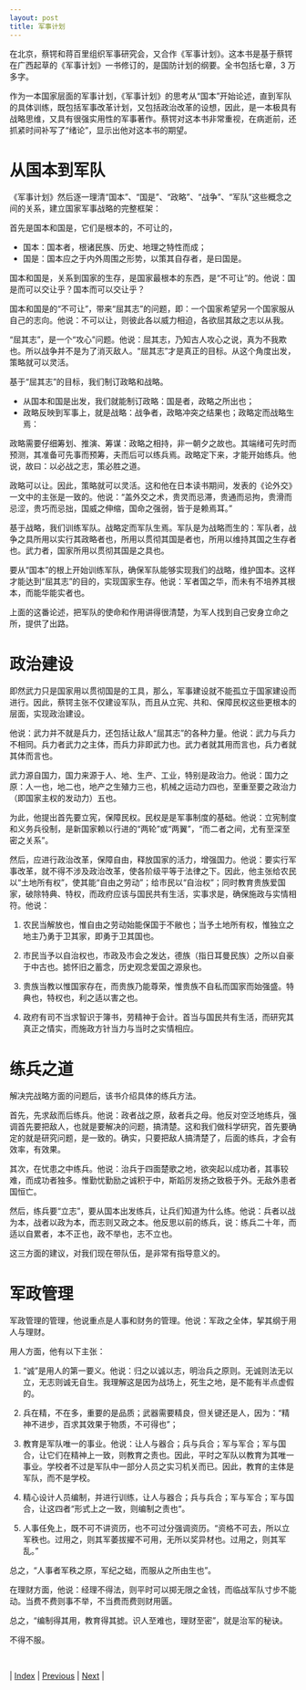 ```yaml
---
layout: post
title: 军事计划
---
```


在北京，蔡锷和蒋百里组织军事研究会，又合作《军事计划》。这本书是基于蔡锷在广西起草的《军事计划》一书修订的，是国防计划的纲要。全书包括七章，3 万多字。

作为一本国家层面的军事计划，《军事计划》的思考从“国本”开始论述，直到军队的具体训练，既包括军事改革计划，又包括政治改革的设想，因此，是一本极具有战略思维，又具有很强实用性的军事著作。蔡锷对这本书非常重视，在病逝前，还抓紧时间补写了“绪论”，显示出他对这本书的期望。

# 从国本到军队

《军事计划》然后逐一理清“国本”、“国是”、“政略”、“战争”、“军队”这些概念之间的关系，建立国家军事战略的完整框架：

首先是国本和国是，它们是根本的，不可让的，

* 国本：国本者，根诸民族、历史、地理之特性而成；
* 国是：国本应之于内外周围之形势，以策其自存者，是曰国是。

国本和国是，关系到国家的生存，是国家最根本的东西，是“不可让”的。他说：国是而可以交让乎？国本而可以交让乎？

国本和国是的“不可让”，带来“屈其志”的问题，即：一个国家希望另一个国家服从自己的志向。他说：不可以让，则彼此各以威力相迫，各欲屈其敌之志以从我。

“屈其志”，是一个“攻心”问题。他说：屈其志，乃知古人攻心之说，真为不我欺也。所以战争并不是为了消灭敌人。“屈其志”才是真正的目标。从这个角度出发，策略就可以灵活。

基于“屈其志”的目标，我们制订政略和战略。

- 从国本和国是出发，我们就能制订政略：国是者，政略之所出也；
- 政略反映到军事上，就是战略：战争者，政略冲突之结果也；政略定而战略生焉：

政略需要仔细筹划、推演、筹谋：政略之相持，非一朝夕之故也。其端绪可先时而预测，其准备可先事而预筹，夫而后可以练兵焉。政略定下来，才能开始练兵。他说，故曰：以必战之志，策必胜之道。

政略可以让。因此，策略就可以灵活。这和他在日本读书期间，发表的《论外交》一文中的主张是一致的。他说：“盖外交之术，贵灵而忌滞，贵通而忌拘，贵滑而忌涩，贵巧而忌拙，国威之伸缩，国命之强弱，皆于是赖焉耳。”

基于战略，我们训练军队。战略定而军队生焉。军队是为战略而生的：军队者，战争之具所用以实行其政略者也，所用以贯彻其国是者也，所用以维持其国之生存者也。武力者，国家所用以贯彻其国是之具也。

要从“国本”的根上开始训练军队，确保军队能够实现我们的战略，维护国本。这样才能达到“屈其志”的目的，实现国家生存。他说：军者国之华，而未有不培养其根本，而能华能实者也。

上面的这番论述，把军队的使命和作用讲得很清楚，为军人找到自己安身立命之所，提供了出路。

# 政治建设

即然武力只是国家用以贯彻国是的工具，那么，军事建设就不能孤立于国家建设而进行。因此，蔡锷主张不仅建设军队，而且从立宪、共和、保障民权这些更根本的层面，实现政治建设。

他说：武力并不就是兵力，还包括让敌人“屈其志”的各种力量。他说：武力与兵力不相同。兵力者武力之主体，而兵力非即武力也。武力者就其用而言也，兵力者就其体而言也。

武力源自国力，国力来源于人、地、生产、工业，特别是政治力。他说：国力之原：人一也，地二也，地产之生殖力三也，机械之运动力四也，至重至要之政治力（即国家主权的发动力）五也。

为此，他提出首先要立宪，保障民权。民权是是军事制度的基础。他说：立宪制度和义务兵役制，是新国家赖以行进的“两轮”或“两翼”，“而二者之间，尤有至深至密之关系”。

然后，应进行政治改革，保障自由，释放国家的活力，增强国力。他说：要实行军事改革，就不得不涉及政治改革，使各阶级平等于法律之下。因此，他主张给农民以“土地所有权”，使其能“自由之劳动”；给市民以“自治权”；同时教育贵族爱国家，破除特典、特权，而政府应该与国民共有生活，实事求是，确保施政与实情相符。他说：

1. 农民当解放也，惟自由之劳动始能保国于不敝也；当予土地所有权，惟独立之地主乃勇于卫其家，即勇于卫其国也。

2. 市民当予以自治权也，市政及市会之发达，德族（指日耳曼民族）之所以自豪于中古也。摅怀旧之蓄念，历史观念爱国之源泉也。

3. 贵族当教以惟国家存在，而贵族乃能尊荣，惟贵族不自私而国家而始强盛。特典也，特权也，利之适以害之也。

4. 政府有司不当求智识于簿书，劳精神于会计。首当与国民共有生活，而研究其真正之情实，而施政方针当力与当时之实情相应。

# 练兵之道

解决完战略方面的问题后，该书介绍具体的练兵方法。

首先，先求敌而后练兵。他说：政者战之原，敌者兵之母。他反对空泛地练兵，强调首先要把敌人，也就是要解决的问题，搞清楚。这和我们做科学研究，首先要确定的就是研究问题，是一致的。确实，只要把敌人搞清楚了，后面的练兵，才会有效率，有效果。

其次，在忧患之中练兵。他说：治兵于四面楚歌之地，欲突起以成功者，其事较难，而成功者独多。惟勤忧勤励之诚积于中，斯蹈厉发扬之致极于外。无敌外患者国恒亡。

然后，练兵要“立志”，要从国本出发练兵，让兵们知道为什么练。他说：兵者以战为本，战者以政为本，而志则又政之本。他反思以前的练兵，说：练兵二十年，而适以自累者，本不正也，政不举也，志不立也。

这三方面的建议，对我们现在带队伍，是非常有指导意义的。

# 军政管理

军政管理的管理，他说重点是人事和财务的管理。他说：军政之全体，挈其纲于用人与理财。

用人方面，他有以下主张：

1. “诚”是用人的第一要义。他说：归之以诚以志，明治兵之原则。无诚则法无以立，无志则诚无自生。我理解这是因为战场上，死生之地，是不能有半点虚假的。

2. 兵在精，不在多，重要的是品质；武器需要精良，但关键还是人，因为：“精神不进步，百求其效果于物质，不可得也”；

3. 教育是军队唯一的事业。他说：让人与器合；兵与兵合；军与军合；军与国合，让它们在精神上一致，则教育之责也。因此，平时之军队以教育为其唯一事业。学校者不过是军队中一部分人员之实习机关而已。因此，教育的主体是军队，而不是学校。

4. 精心设计人员编制，并进行训练，让人与器合；兵与兵合；军与军合；军与国合，让这四者“形式上之一致，则编制之责也“。

5. 人事任免上，既不可不讲资历，也不可过分强调资历。“资格不可去，所以立军秩也。过用之，则其军萎拔擢不可用，无所以奖异材也。过用之，则其军乱。”

总之，“人事者军秩之原，军纪之础，而服从之所由生也”。

在理财方面，他说：经理不得法，则平时可以掷无限之金钱，而临战军队寸步不能动。当费不费则事不举，不当费而费则财用匮。

总之，“编制得其用，教育得其摅。识人至难也，理财至密”，就是治军的秘诀。

不得不服。

<br/>

| [Index](./) | [Previous](11-2-politics) | [Next](11-5-eco) |
